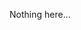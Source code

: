Nothing here...

<!---
1Ingsoc/1Ingsoc is a ✨ special ✨ repository because its `README.md` (this file) appears on your GitHub profile.
You can click the Preview link to take a look at your changes.
--->
